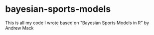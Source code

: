 # bayesian-sports-models
This is all my code I wrote based on "Bayesian Sports Models in R" by Andrew Mack
